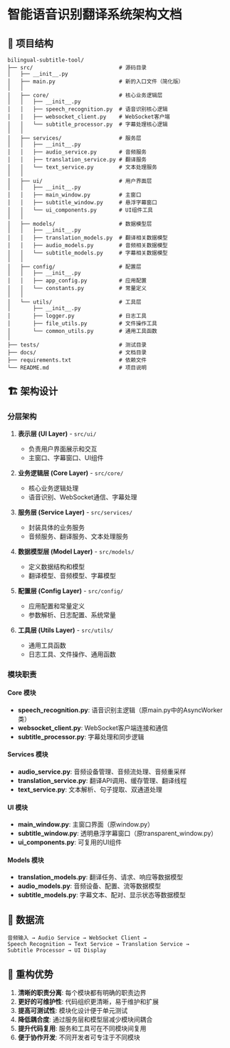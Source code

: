 # 智能语音识别翻译系统架构文档

## 📁 项目结构

```
bilingual-subtitle-tool/
├── src/                           # 源码目录
│   ├── __init__.py
│   ├── main.py                    # 新的入口文件（简化版）
│   │
│   ├── core/                      # 核心业务逻辑层
│   │   ├── __init__.py
│   │   ├── speech_recognition.py  # 语音识别核心逻辑
│   │   ├── websocket_client.py    # WebSocket客户端
│   │   └── subtitle_processor.py  # 字幕处理核心逻辑
│   │
│   ├── services/                  # 服务层
│   │   ├── __init__.py
│   │   ├── audio_service.py       # 音频服务
│   │   ├── translation_service.py # 翻译服务
│   │   └── text_service.py        # 文本处理服务
│   │
│   ├── ui/                        # 用户界面层
│   │   ├── __init__.py
│   │   ├── main_window.py         # 主窗口
│   │   ├── subtitle_window.py     # 悬浮字幕窗口
│   │   └── ui_components.py       # UI组件工具
│   │
│   ├── models/                    # 数据模型层
│   │   ├── __init__.py
│   │   ├── translation_models.py  # 翻译相关数据模型
│   │   ├── audio_models.py        # 音频相关数据模型
│   │   └── subtitle_models.py     # 字幕相关数据模型
│   │
│   ├── config/                    # 配置层
│   │   ├── __init__.py
│   │   ├── app_config.py          # 应用配置
│   │   └── constants.py           # 常量定义
│   │
│   └── utils/                     # 工具层
│       ├── __init__.py
│       ├── logger.py              # 日志工具
│       ├── file_utils.py          # 文件操作工具
│       └── common_utils.py        # 通用工具函数
│
├── tests/                         # 测试目录
├── docs/                          # 文档目录
├── requirements.txt               # 依赖文件
└── README.md                      # 项目说明
```

## 🏗️ 架构设计

### 分层架构

1. **表示层 (UI Layer)** - `src/ui/`
   - 负责用户界面展示和交互
   - 主窗口、字幕窗口、UI组件

2. **业务逻辑层 (Core Layer)** - `src/core/`
   - 核心业务逻辑处理
   - 语音识别、WebSocket通信、字幕处理

3. **服务层 (Service Layer)** - `src/services/`
   - 封装具体的业务服务
   - 音频服务、翻译服务、文本处理服务

4. **数据模型层 (Model Layer)** - `src/models/`
   - 定义数据结构和模型
   - 翻译模型、音频模型、字幕模型

5. **配置层 (Config Layer)** - `src/config/`
   - 应用配置和常量定义
   - 参数解析、日志配置、系统常量

6. **工具层 (Utils Layer)** - `src/utils/`
   - 通用工具函数
   - 日志工具、文件操作、通用函数

### 模块职责

#### Core 模块
- **speech_recognition.py**: 语音识别主逻辑（原main.py中的AsyncWorker类）
- **websocket_client.py**: WebSocket客户端连接和通信
- **subtitle_processor.py**: 字幕处理和同步逻辑

#### Services 模块
- **audio_service.py**: 音频设备管理、音频流处理、音频重采样
- **translation_service.py**: 翻译API调用、缓存管理、翻译线程
- **text_service.py**: 文本解析、句子提取、双通道处理

#### UI 模块
- **main_window.py**: 主窗口界面（原window.py）
- **subtitle_window.py**: 透明悬浮字幕窗口（原transparent_window.py）
- **ui_components.py**: 可复用的UI组件

#### Models 模块
- **translation_models.py**: 翻译任务、请求、响应等数据模型
- **audio_models.py**: 音频设备、配置、流等数据模型
- **subtitle_models.py**: 字幕文本、配对、显示状态等数据模型

## 🔄 数据流

```
音频输入 → Audio Service → WebSocket Client → 
Speech Recognition → Text Service → Translation Service → 
Subtitle Processor → UI Display
```

## 🎯 重构优势

1. **清晰的职责分离**: 每个模块都有明确的职责边界
2. **更好的可维护性**: 代码组织更清晰，易于维护和扩展
3. **提高可测试性**: 模块化设计便于单元测试
4. **降低耦合度**: 通过服务层和模型层减少模块间耦合
5. **提升代码复用**: 服务和工具可在不同模块间复用
6. **便于协作开发**: 不同开发者可专注于不同模块